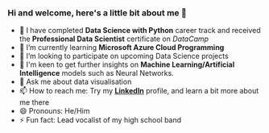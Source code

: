 ### Hi and welcome, here's a little bit about me 👋

- 🔭 I have completed **Data Science with Python** career track and received the **Professional Data Scientist** certificate on *DataCamp*
- 🌱 I’m currently learning **Microsoft Azure Cloud Programming**
- 👯 I’m looking to participate on upcoming Data Science projects
- 🤔 I'm keen to get further insights on **Machine Learning/Artificial Intelligence** models such as Neural Networks.
- 💬 Ask me about data visualisation
- 📫 How to reach me: Try my [**LinkedIn**](https://www.linkedin.com/in/nev-erkam-yildirim-a26b56117/) profile, and learn a bit more about me there
- 😄 Pronouns: He/Him
- ⚡ Fun fact: Lead vocalist of my high school band
